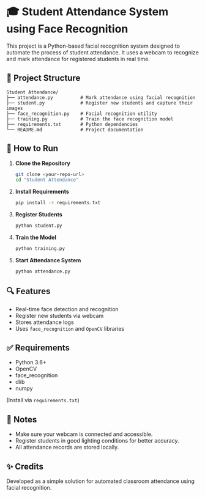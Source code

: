 
# 🎓 Student Attendance System using Face Recognition

This project is a Python-based facial recognition system designed to automate the process of student attendance. It uses a webcam to recognize and mark attendance for registered students in real time.

## 📁 Project Structure

```
Student Attendance/
├── attendance.py          # Mark attendance using facial recognition
├── student.py             # Register new students and capture their images
├── face_recognition.py    # Facial recognition utility
├── training.py            # Train the face recognition model
├── requirements.txt       # Python dependencies
└── README.md              # Project documentation
```

## 🚀 How to Run

1. **Clone the Repository**
   ```bash
   git clone <your-repo-url>
   cd "Student Attendance"
   ```

2. **Install Requirements**
   ```bash
   pip install -r requirements.txt
   ```

3. **Register Students**
   ```bash
   python student.py
   ```

4. **Train the Model**
   ```bash
   python training.py
   ```

5. **Start Attendance System**
   ```bash
   python attendance.py
   ```

## 🔍 Features

- Real-time face detection and recognition
- Register new students via webcam
- Stores attendance logs
- Uses `face_recognition` and `OpenCV` libraries

## ✅ Requirements

- Python 3.6+
- OpenCV
- face_recognition
- dlib
- numpy

(Install via `requirements.txt`)

## 📌 Notes

- Make sure your webcam is connected and accessible.
- Register students in good lighting conditions for better accuracy.
- All attendance records are stored locally.

## ✨ Credits

Developed as a simple solution for automated classroom attendance using facial recognition.
